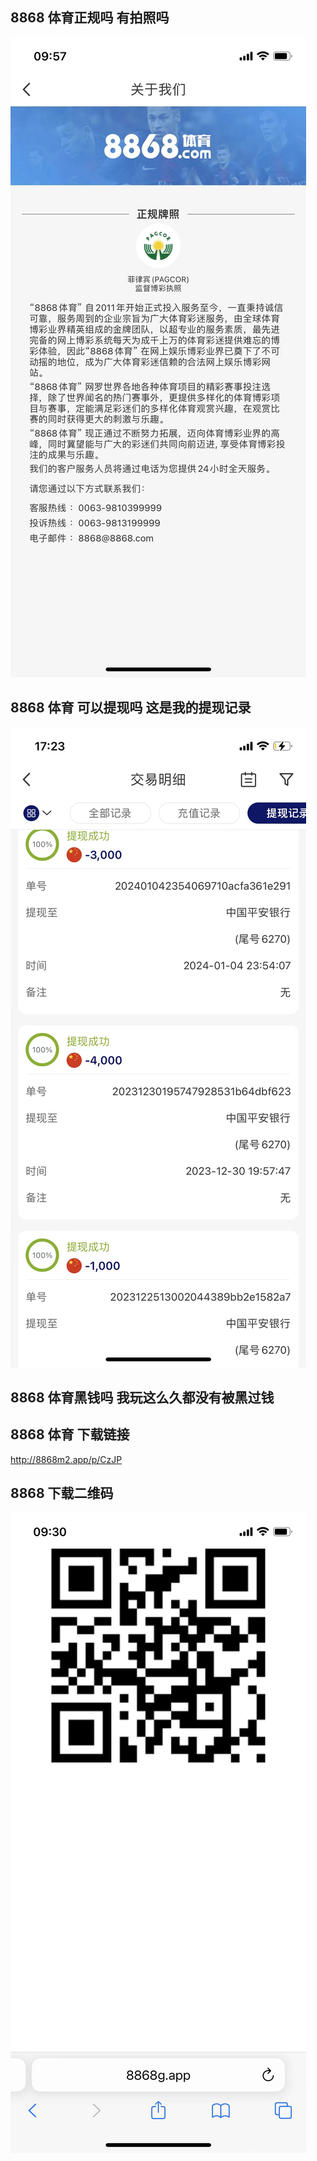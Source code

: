 ## 8868 体育正规吗  有拍照吗

![](./img/zg.jpg)

## 8868 体育 可以提现吗  这是我的提现记录

![](./img/jl.jpg)


##  8868 体育黑钱吗   我玩这么久都没有被黑过钱


## 8868 体育 下载链接

http://8868m2.app/p/CzJP

## 8868 下载二维码

![](./img/qr.jpg)